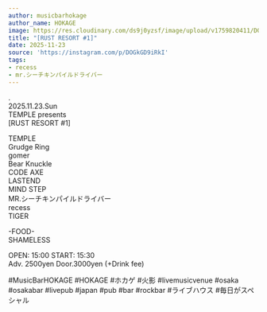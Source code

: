 ```yaml
---
author: musicbarhokage
author_name: HOKAGE
image: https://res.cloudinary.com/ds9j0yzsf/image/upload/v1759820411/DOGkGD9iRkI.jpg
title: "[RUST RESORT #1]"
date: 2025-11-23
source: 'https://instagram.com/p/DOGkGD9iRkI'
tags:
- recess
- mr.シーチキンパイルドライバー
---
```

.<br>
2025.11.23.Sun<br>
TEMPLE presents<br>
[RUST RESORT #1]

TEMPLE<br>
Grudge Ring<br>
gomer<br>
Bear Knuckle<br>
CODE AXE<br>
LASTEND<br>
MIND STEP<br>
MR.シーチキンパイルドライバー<br>
recess<br>
TIGER

-FOOD-<br>
SHAMELESS

OPEN: 15:00 START: 15:30<br>
Adv. 2500yen Door.3000yen (+Drink fee)

#MusicBarHOKAGE #HOKAGE #ホカゲ #火影 #livemusicvenue #osaka #osakabar #livepub #japan #pub #bar #rockbar #ライブハウス #毎日がスペシャル